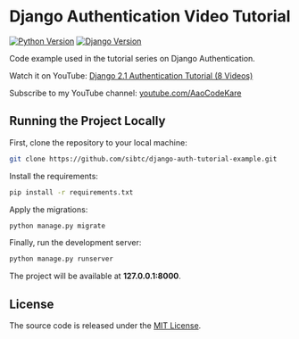 # Django Authentication Video Tutorial

[![Python Version](https://img.shields.io/badge/python-3.7-brightgreen.svg)](https://python.org)
[![Django Version](https://img.shields.io/badge/django-2.1-brightgreen.svg)](https://djangoproject.com)

Code example used in the tutorial series on Django Authentication.

Watch it on YouTube: [Django 2.1 Authentication Tutorial (8 Videos)](https://www.youtube.com/watch?v=60GTvKCuam8&list=PLLxk3TkuAYnryu1lEcFaBr358IynT7l7H)

Subscribe to my YouTube channel: [youtube.com/AaoCodeKare](hhttps://www.youtube.com/c/AaoCodeKare)

## Running the Project Locally

First, clone the repository to your local machine:

```bash
git clone https://github.com/sibtc/django-auth-tutorial-example.git
```

Install the requirements:

```bash
pip install -r requirements.txt
```

Apply the migrations:

```bash
python manage.py migrate
```

Finally, run the development server:

```bash
python manage.py runserver
```

The project will be available at **127.0.0.1:8000**.


## License

The source code is released under the [MIT License](https://github.com/sibtc/django-auth-tutorial-example/blob/master/LICENSE).
